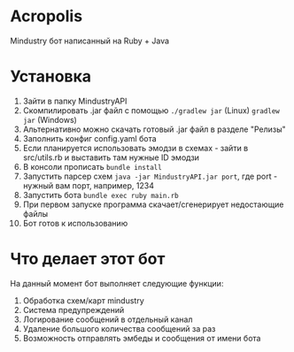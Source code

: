 # Acropolis

Mindustry бот написанный на Ruby + Java

# Установка

1. Зайти в папку MindustryAPI
2. Скомпилировать .jar файл с помощью `./gradlew jar` (Linux) `gradlew jar` (Windows)
3. Альтернативно можно скачать готовый .jar файл в разделе "Релизы"
5. Заполнить конфиг config.yaml бота
6. Если планируется использовать эмодзи в схемах - зайти в src/utils.rb и выставить там нужные ID эмодзи
7. В консоли прописать `bundle install`
8. Запустить парсер схем `java -jar MindustryAPI.jar port`, где port - нужный вам порт, например, 1234
10. Запустить бота `bundle exec ruby main.rb`
11. При первом запуске программа скачает/сгенерирует недостающие файлы
12. Бот готов к использованию

# Что делает этот бот

На данный момент бот выполняет следующие функции:

1. Обработка схем/карт mindustry
2. Система предупреждений
3. Логирование сообщений в отдельный канал
4. Удаление большого количества сообщений за раз
5. Возможность отправлять эмбеды и сообщения от имени бота
